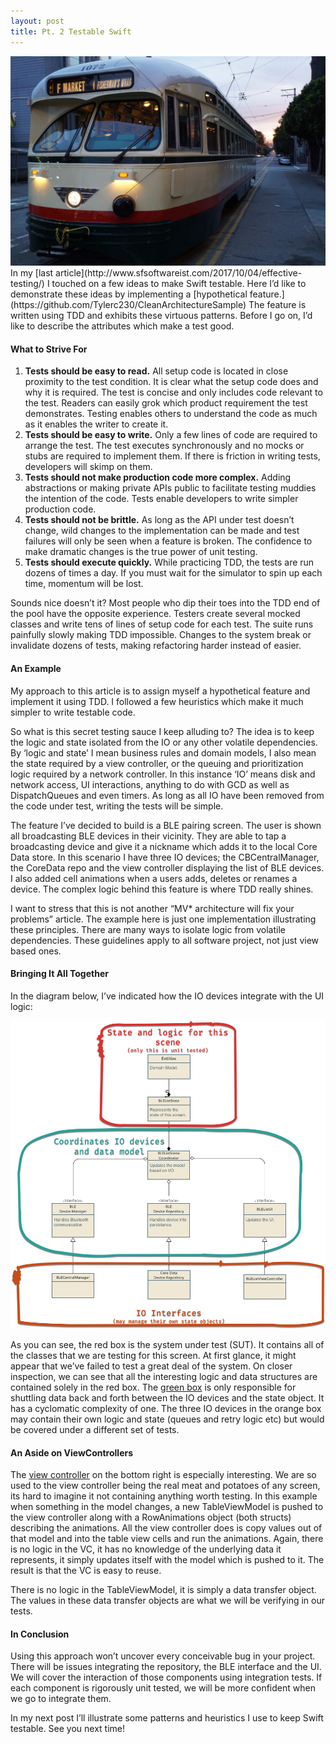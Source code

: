 ```yaml
---
layout: post
title: Pt. 2 Testable Swift
---
```

<img src="/images/fulls/DSC00762.jpg" class="fit image">
In my [last article](http://www.sfsoftwareist.com/2017/10/04/effective-testing/) I touched on a few ideas to make Swift testable. Here I’d like to demonstrate these ideas by implementing a [hypothetical feature.](https://github.com/Tylerc230/CleanArchitectureSample) The feature is written using TDD and exhibits these virtuous patterns. Before I go on, I’d like to describe the attributes which make a test good.

#### What to Strive For

1.  **Tests should be easy to read.** All setup code is located in close proximity to the test condition. It is clear what the setup code does and why it is required. The test is concise and only includes code relevant to the test. Readers can easily grok which product requirement the test demonstrates. Testing enables others to understand the code as much as it enables the writer to create it.
2.  **Tests should be easy to write.** Only a few lines of code are required to arrange the test. The test executes synchronously and no mocks or stubs are required to implement them. If there is friction in writing tests, developers will skimp on them.
3.  **Tests should not make production code more complex.** Adding abstractions or making private APIs public to facilitate testing muddies the intention of the code. Tests enable developers to write simpler production code.
4.  **Tests should not be brittle.** As long as the API under test doesn’t change, wild changes to the implementation can be made and test failures will only be seen when a feature is broken. The confidence to make dramatic changes is the true power of unit testing.
5.  **Tests should execute quickly.** While practicing TDD, the tests are run dozens of times a day. If you must wait for the simulator to spin up each time, momentum will be lost.

Sounds nice doesn’t it? Most people who dip their toes into the TDD end of the pool have the opposite experience. Testers create several mocked classes and write tens of lines of setup code for each test. The suite runs painfully slowly making TDD impossible. Changes to the system break or invalidate dozens of tests, making refactoring harder instead of easier.

#### An Example

My approach to this article is to assign myself a hypothetical feature and implement it using TDD. I followed a few heuristics which make it much simpler to write testable code.

So what is this secret testing sauce I keep alluding to? The idea is to keep the logic and state isolated from the IO or any other volatile dependencies. By ‘logic and state’ I mean business rules and domain models, I also mean the state required by a view controller, or the queuing and prioritization logic required by a network controller. In this instance ‘IO’ means disk and network access, UI interactions, anything to do with GCD as well as DispatchQueues and even timers. As long as all IO have been removed from the code under test, writing the tests will be simple.

The feature I’ve decided to build is a BLE pairing screen. The user is shown all broadcasting BLE devices in their vicinity. They are able to tap a broadcasting device and give it a nickname which adds it to the local Core Data store. In this scenario I have three IO devices; the CBCentralManager, the CoreData repo and the view controller displaying the list of BLE devices. I also added cell animations when a users adds, deletes or renames a device. The complex logic behind this feature is where TDD really shines.

I want to stress that this is not another “MV* architecture will fix your problems” article. The example here is just one implementation illustrating these principles. There are many ways to isolate logic from volatile dependencies. These guidelines apply to all software project, not just view based ones.

#### Bringing It All Together

In the diagram below, I’ve indicated how the IO devices integrate with the UI logic:

<img src="/images/fulls/BlogWireframe.jpg" class="fit image">

As you can see, the red box is the system under test (SUT). It contains all of the classes that we are testing for this screen. At first glance, it might appear that we’ve failed to test a great deal of the system. On closer inspection, we can see that all the interesting logic and data structures are contained solely in the red box. The [green box](https://github.com/Tylerc230/CleanArchitectureSample/blob/master/CleanArchitectureSample/Usecases/ViewBLEList/BLEListSceneCoordinator.swift) is only responsible for shuttling data back and forth between the IO devices and the state object. It has a cyclomatic complexity of one. The three IO devices in the orange box may contain their own logic and state (queues and retry logic etc) but would be covered under a different set of tests.

#### An Aside on ViewControllers

The [view controller](https://github.com/Tylerc230/CleanArchitectureSample/blob/master/CleanArchitectureSample/Usecases/ViewBLEList/UI/BLEListViewController.swift) on the bottom right is especially interesting. We are so used to the view controller being the real meat and potatoes of any screen, its hard to imagine it not containing anything worth testing. In this example when something in the model changes, a new TableViewModel is pushed to the view controller along with a RowAnimations object (both structs) describing the animations. All the view controller does is copy values out of that model and into the table view cells and run the animations. Again, there is no logic in the VC, it has no knowledge of the underlying data it represents, it simply updates itself with the model which is pushed to it. The result is that the VC is easy to reuse.

There is no logic in the TableViewModel, it is simply a data transfer object. The values in these data transfer objects are what we will be verifying in our tests.

#### In Conclusion

Using this approach won’t uncover every conceivable bug in your project. There will be issues integrating the repository, the BLE interface and the UI. We will cover the interaction of those components using integration tests. If each component is rigorously unit tested, we will be more confident when we go to integrate them.

In my next post I’ll illustrate some patterns and heuristics I use to keep Swift testable. See you next time!
